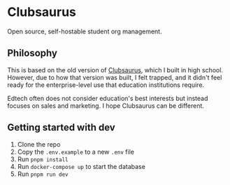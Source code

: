 # Clubsaurus
Open source, self-hostable student org management.

## Philosophy
This is based on the old version of [Clubsaurus](https://github.com/CoasterFan5/Clubsaurus-old), which I built in high school. However, due to how that version was built, I felt trapped, and it didn't feel ready for the enterprise-level use that education institutions require.

Edtech often does not consider education's best interests but instead focuses on sales and marketing. I hope Clubsaurus can be different.

## Getting started with dev
1. Clone the repo
2. Copy the `.env.example` to a new `.env` file
3. Run `pnpm install`
4. Run `docker-compose up` to start the database
5. Run `pnpm run dev`

